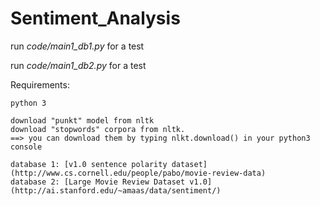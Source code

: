 # Sentiment_Analysis

run *code/main1_db1.py* for a test

run *code/main1_db2.py* for a test



Requirements:

	python 3

	download "punkt" model from nltk
	download "stopwords" corpora from nltk.
	==> you can download them by typing nlkt.download() in your python3 console

```
database 1: [v1.0 sentence polarity dataset](http://www.cs.cornell.edu/people/pabo/movie-review-data) 
database 2: [Large Movie Review Dataset v1.0](http://ai.stanford.edu/~amaas/data/sentiment/)
```
